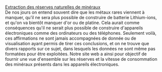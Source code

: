 [Extraction des réserves naturelles de minéraux](https://roipancakes.github.io/spotiviz/)   
De nos jours on entend souvent dire que les métaux rares viennent à manquer, qu'il ne sera plus possible de construire de batterie Lithium-ions, et qu'on va bientôt manquer d'or ou de platine. Cela aurait comme conséquences qu'il ne serait plus possible de construire d'appareils électroniques comme des ordinateurs ou des téléphones. Seulement voilà, ces affirmations ne sont jamais accompagnées de donnée ou de visualisation ayant permis de tirer ces conclusions, et on ne trouve que divers rapports sur ce sujet, dans lesquels les données ne sont même pas formatées pour être exploitées. 
Notre site web a ainsi pour objectif de fournir une vue d'ensemble sur les réserves et la vitesse de consommation des minéraux présents dans les appareils électroniques.